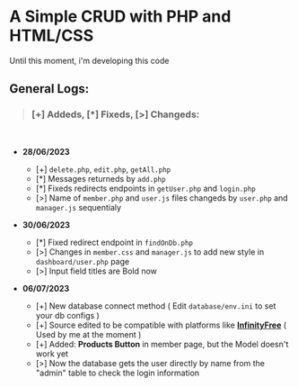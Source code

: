 # A Simple CRUD with PHP and HTML/CSS

Until this moment, i'm developing this code

## General Logs:

> ### [+] Addeds, [*] Fixeds, [>] Changeds:

<br>

- **28/06/2023** 
    - [+] `delete.php`, `edit.php`, `getAll.php`
    - [*] Messages returneds by `add.php`
    - [*] Fixeds redirects endpoints in `getUser.php` and `login.php`
    - [>] Name of `member.php` and `user.js` files changeds by `user.php` and `manager.js` sequentialy

- **30/06/2023**
    - [*] Fixed redirect endpoint in `findOnDb.php`
    - [>] Changes in `member.css` and `manager.js` to add new style in `dashboard/user.php` page
    - [>] Input field titles are Bold now

- **06/07/2023**
    - [+] New database connect method ( Edit `database/env.ini` to set your db configs )
    - [+] Source edited to be compatible with platforms like **[InfinityFree](https://www.infinityfree.com)** ( Used by me at the moment )
    - [+] Added: **Products Button** in member page, but the Model doesn't work yet
    - [>] Now the database gets the user directly by name from the "admin" table to check the login information